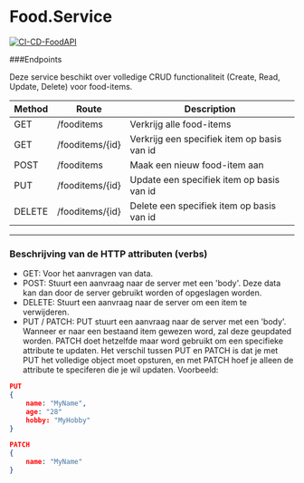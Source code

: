 # Food.Service 

[![CI-CD-FoodAPI](https://github.com/rakker93/S3-POC-Microservice/actions/workflows/workflow.yml/badge.svg)](https://github.com/rakker93/S3-POC-Microservice/actions/workflows/workflow.yml)

###Endpoints

Deze service beschikt over volledige CRUD functionaliteit (Create, Read, Update, Delete) voor food-items.

| Method | Route           | Description                                 |
| ------ | --------------- | ------------------------------------------- |
| GET    | /fooditems      | Verkrijg alle food-items                    |
| GET    | /fooditems/{id} | Verkrijg een specifiek item op basis van id |
| POST   | /fooditems      | Maak een nieuw food-item aan                |
| PUT    | /fooditems/{id} | Update een specifiek item op basis van id   |
| DELETE | /fooditems/{id} | Delete een specifiek item op basis van id   |

---

### Beschrijving van de HTTP attributen (verbs)

- GET: Voor het aanvragen van data.
- POST: Stuurt een aanvraag naar de server met een 'body'. Deze data kan dan door de server gebruikt worden of opgeslagen worden.
- DELETE: Stuurt een aanvraag naar de server om een item te verwijderen.
- PUT / PATCH: PUT stuurt een aanvraag naar de server met een 'body'. Wanneer er naar een bestaand item gewezen word, zal deze geupdated worden. PATCH doet hetzelfde maar word gebruikt om een specifieke attribute te updaten. Het verschil tussen PUT en PATCH is dat je met PUT het volledige object moet opsturen, en met PATCH hoef je alleen de attribute te speciferen die je wil updaten. Voorbeeld:

```json
PUT
{
    name: "MyName",
    age: "28"
    hobby: "MyHobby"
}

PATCH
{
    name: "MyName"
}
```
